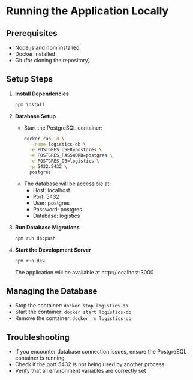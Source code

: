 # Running the Application Locally

## Prerequisites
- Node.js and npm installed
- Docker installed
- Git (for cloning the repository)

## Setup Steps

1. **Install Dependencies**
   ```bash
   npm install
   ```

2. **Database Setup**
   - Start the PostgreSQL container:
     ```bash
     docker run -d \
       --name logistics-db \
       -e POSTGRES_USER=postgres \
       -e POSTGRES_PASSWORD=postgres \
       -e POSTGRES_DB=logistics \
       -p 5432:5432 \
       postgres
     ```
   - The database will be accessible at:
     - Host: localhost
     - Port: 5432
     - User: postgres
     - Password: postgres
     - Database: logistics

3. **Run Database Migrations**
   ```bash
   npm run db:push
   ```

4. **Start the Development Server**
   ```bash
   npm run dev
   ```
   The application will be available at http://localhost:3000

## Managing the Database
- Stop the container: `docker stop logistics-db`
- Start the container: `docker start logistics-db`
- Remove the container: `docker rm logistics-db`

## Troubleshooting
- If you encounter database connection issues, ensure the PostgreSQL container is running
- Check if the port 5432 is not being used by another process
- Verify that all environment variables are correctly set